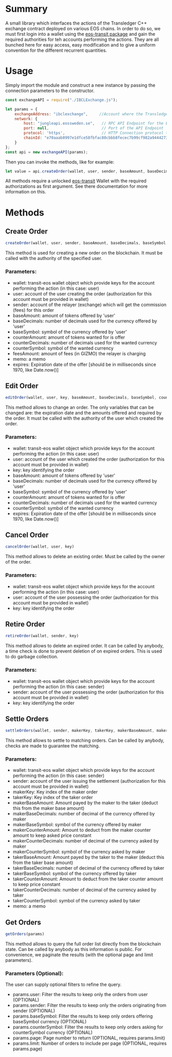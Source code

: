 # Summary
A small library which interfaces the actions of the Transledger C++ exchange contract deployed on various EOS chains.
In order to do so, we must first login into a wallet using the [eos-transit package](https://github.com/eosnewyork/eos-transit/tree/master/packages/eos-transit#basic-usage-example) and gain the required authorities for teh accounts performing the actions. 
They are all bunched here for easy access, easy modification and to give a uniform convention for the different recurrent quantities.



# Usage

Simply import the module and construct a new instance by passing the connection parameters to the constructor.

```javascript
const exchangeAPI = require("./IBCLExchange.js");

let params = {
    exchangeAddress: "ibclexchange",     //Account where the Transledger contract is deployed (usually: ibclexchange)
    network: {
        host: "jungleapi.eossweden.se",   // RPC API Endpoint for the EOS chain
        port: null,                       // Port of the API Endpoint
        protocol: 'https',                // HTTP Connection protocol to the API Endpoint
        chainId: "e70aaab8997e1dfce58fbfac80cbbb8fecec7b99cf982a9444273cbc64c41473"  // ChainId of the EOS chain (this example is for JUNGLE)
    }
};
const api = new exchangeAPI(params);
```

Then you can invoke the methods, like for example:

```javascript
let value = api.createOrder(wallet, user, sender, baseAmount, baseDecimals, baseSymbol, counterAmount, counterDecimals, counterSymbol, feesAmount, memo, expires);
```

All methods require a unlocked [eos-transit](https://github.com/eosnewyork/eos-transit/tree/master/packages/eos-transit#basic-usage-example) Wallet with the required authorizations as first argument. See there documentation for more information on this.

# Methods

## Create Order
```javascript
createOrder(wallet, user, sender, baseAmount, baseDecimals, baseSymbol, counterAmount, counterDecimals, counterSymbol, feesAmount, memo, expires)
```
This method is used for creating a new order on the blockchain. It must be called with the authority of the specified user. 

### Parameters:
* wallet: transit-eos wallet object which provide keys for the account performing the action (in this case: user)
* user: account of the user creating the order (authorization for this account must be provided in wallet)
* sender: account of the relayer (exchange) which will get the commission (fees) for this order 
* baseAmount: amount of tokens offered by 'user'
* baseDecimals: number of decimals used for the currency offered by 'user'
* baseSymbol: symbol of the currency offered by 'user'
* counterAmount: amount of tokens wanted for is offer
* counterDecimals: number of decimals used for the wanted currency
* counterSymbol: symbol of the wanted currency
* feesAmount: amount of fees (in GIZMO) the relayer is charging
* memo: a memo
* expires: Expiration date of the offer [should be in milliseconds since 1970, like Date.now()]

## Edit Order
```javascript
editOrder(wallet, user, key, baseAmount, baseDecimals, baseSymbol, counterAmount, counterDecimals, counterSymbol, expires)
```
This method allows to change an order. The only variables that can be changed are: the expiration date and the amounts offered and required by the order. It must be called with the authority of the user which created the order.

### Parameters:
* wallet: transit-eos wallet object which provide keys for the account performing the action (in this case: user)
* user: account of the user which created the order (authorization for this account must be provided in wallet)
* key: key identifying the order
* baseAmount: amount of tokens offered by 'user'
* baseDecimals: number of decimals used for the currency offered by 'user'
* baseSymbol: symbol of the currency offered by 'user'
* counterAmount: amount of tokens wanted for is offer
* counterDecimals: number of decimals used for the wanted currency
* counterSymbol: symbol of the wanted currency
* expires: Expiration date of the offer [should be in milliseconds since 1970, like Date.now()]

## Cancel Order
```javascript
cancelOrder(wallet, user, key)
```
This method allows to delete an existing order. Must be called by the owner of the order.

### Parameters:
* wallet: transit-eos wallet object which provide keys for the account performing the action (in this case: user)
* user: account of the user possessing the order (authorization for this account must be provided in wallet)
* key: key identifying the order

## Retire Order
```javascript
retireOrder(wallet, sender, key)
```
This method allows to delete an expired order. It can be called by anybody, a time check is done to prevent deletion of on expired orders.
This is used to do garbage collection.

### Parameters:
* wallet: transit-eos wallet object which provide keys for the account performing the action (in this case: sender)
* sender: account of the user possessing the order (authorization for this account must be provided in wallet)
* key: key identifying the order

## Settle Orders
```javascript
settleOrders(wallet, sender, makerKey, takerKey, makerBaseAmount, makerBaseDecimals, makerBaseSymbol, makerCounterAmount, makerCounterDecimals, makerCounterSymbol, takerBaseAmount, takerBaseDecimals, takerBaseSymbol, takerCounterAmount, takerCounterDecimals, takerCounterSymbol , memo)
```
This method allows to settle to matching orders. Can be called by anybody, checks are made to guarantee the matching.

### Parameters:
* wallet: transit-eos wallet object which provide keys for the account performing the action (in this case: sender)
* sender: account of the user issuing the settlement (authorization for this account must be provided in wallet)
* makerKey: Key index of the maker order
* takerKey: Key index of the taker order 
* makerBaseAmount: Amount payed by the maker to the taker (deduct this from the maker base amount)
* makerBaseDecimals: number of decimal of the currency offered by maker
* makerBaseSymbol: symbol of the currency offered by maker
* makerCounterAmount: Amount to deduct from the maker counter amount to keep asked price constant
* makerCounterDecimals: number of decimal of the currency asked by maker
* makerCounterSymbol: symbol of the currency asked by maker
* takerBaseAmount: Amount payed by the taker to the maker (deduct this from the taker base amount)
* takerBaseDecimals: number of decimal of the currency offered by taker
* takerBaseSymbol: symbol of the currency offered by taker
* takerCounterAmount: Amount to deduct from the taker counter amount to keep price constant
* takerCounterDecimals: number of decimal of the currency asked by taker
* takerCounterSymbol: symbol of the currency asked by taker
* memo: a memo

## Get Orders
```javascript
getOrders(params)
```
This method allows to query the full order list directly from the blockchain state.
Can be called by anybody as this information is public.
For convenience, we paginate the results (with the optional page and limit parameters). 

### Parameters (Optional):
The user can supply optional filters to refine the query.
* params.user: Filter the results to keep only the orders from user (OPTIONAL)
* params.sender: Filter the results to keep only the orders originating from sender (OPTIONAL)
* params.baseSymbol: Filter the results to keep only orders offering baseSymbol currency (OPTIONAL)
* params.counterSymbol: Filter the results to keep only orders asking for counterSymbol currency (OPTIONAL)
* params.page: Page number to return (OPTIONAL, requires params.limit)
* params.limit: Number of orders to include per page (OPTIONAL, requires params.page)